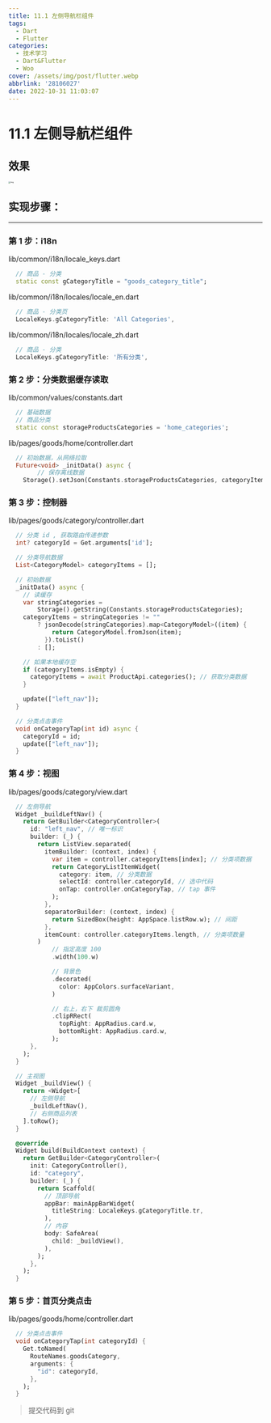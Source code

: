 ```yaml
---
title: 11.1 左侧导航栏组件
tags:
  - Dart
  - Flutter
categories:
  - 技术学习
  - Dart&Flutter
  - Woo
cover: /assets/img/post/flutter.webp
abbrlink: '28106027'
date: 2022-10-31 11:03:07
---
```


# 11.1 左侧导航栏组件

## 效果

<img src="https://ducafecat.oss-cn-beijing.aliyuncs.com/podcast/image_Qyt6Iw2jun.png" alt="img" style="zoom:25%;" />

## 实现步骤：

---

### 第 1 步：i18n

lib/common/i18n/locale_keys.dart

```dart
  // 商品 - 分类
  static const gCategoryTitle = "goods_category_title";
```

lib/common/i18n/locales/locale_en.dart

```dart
  // 商品 - 分类页
  LocaleKeys.gCategoryTitle: 'All Categories',
```

lib/common/i18n/locales/locale_zh.dart

```dart
  // 商品 - 分类
  LocaleKeys.gCategoryTitle: '所有分类',
```

### 第 2 步：分类数据缓存读取

lib/common/values/constants.dart

```dart
  // 基础数据
  // 商品分类
  static const storageProductsCategories = 'home_categories';
```

lib/pages/goods/home/controller.dart

```dart
  // 初始数据，从网络拉取
  Future<void> _initData() async {
		// 保存离线数据
    Storage().setJson(Constants.storageProductsCategories, categoryItems);
```

### 第 3 步：控制器

lib/pages/goods/category/controller.dart

```dart
  // 分类 id , 获取路由传递参数
  int? categoryId = Get.arguments['id'];
```

```dart
  // 分类导航数据
  List<CategoryModel> categoryItems = [];
```

```dart
  // 初始数据
  _initData() async {
    // 读缓存
    var stringCategories =
        Storage().getString(Constants.storageProductsCategories);
    categoryItems = stringCategories != ""
        ? jsonDecode(stringCategories).map<CategoryModel>((item) {
            return CategoryModel.fromJson(item);
          }).toList()
        : [];

    // 如果本地缓存空
    if (categoryItems.isEmpty) {
      categoryItems = await ProductApi.categories(); // 获取分类数据
    }

    update(["left_nav"]);
  }
```

```dart
  // 分类点击事件
  void onCategoryTap(int id) async {
    categoryId = id;
    update(["left_nav"]);
  }
```

### 第 4 步：视图

lib/pages/goods/category/view.dart

```dart
  // 左侧导航
  Widget _buildLeftNav() {
    return GetBuilder<CategoryController>(
      id: "left_nav", // 唯一标识
      builder: (_) {
        return ListView.separated(
          itemBuilder: (context, index) {
            var item = controller.categoryItems[index]; // 分类项数据
            return CategoryListItemWidget(
              category: item, // 分类数据
              selectId: controller.categoryId, // 选中代码
              onTap: controller.onCategoryTap, // tap 事件
            );
          },
          separatorBuilder: (context, index) {
            return SizedBox(height: AppSpace.listRow.w); // 间距
          },
          itemCount: controller.categoryItems.length, // 分类项数量
        )
            // 指定高度 100
            .width(100.w)

            // 背景色
            .decorated(
              color: AppColors.surfaceVariant,
            )

            // 右上，右下 裁剪圆角
            .clipRRect(
              topRight: AppRadius.card.w,
              bottomRight: AppRadius.card.w,
            );
      },
    );
  }
```

```dart
  // 主视图
  Widget _buildView() {
    return <Widget>[
      // 左侧导航
      _buildLeftNav(),
      // 右侧商品列表
    ].toRow();
  }
```

```dart
  @override
  Widget build(BuildContext context) {
    return GetBuilder<CategoryController>(
      init: CategoryController(),
      id: "category",
      builder: (_) {
        return Scaffold(
          // 顶部导航
          appBar: mainAppBarWidget(
            titleString: LocaleKeys.gCategoryTitle.tr,
          ),
          // 内容
          body: SafeArea(
            child: _buildView(),
          ),
        );
      },
    );
  }
```

### 第 5 步：首页分类点击

lib/pages/goods/home/controller.dart

```dart
  // 分类点击事件
  void onCategoryTap(int categoryId) {
    Get.toNamed(
      RouteNames.goodsCategory,
      arguments: {
        "id": categoryId,
      },
    );
  }
```

> 提交代码到 git
